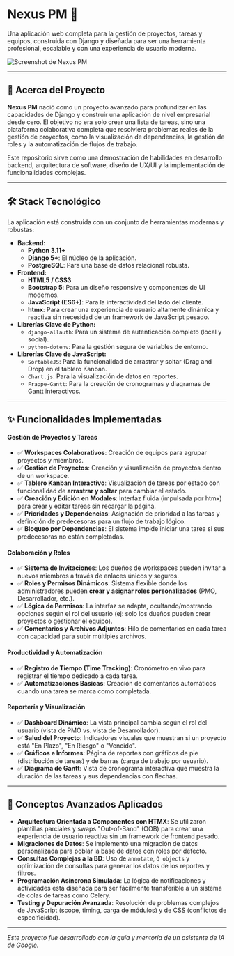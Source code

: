 # Nexus PM 📝

Una aplicación web completa para la gestión de proyectos, tareas y equipos, construida con Django y diseñada para ser una herramienta profesional, escalable y con una experiencia de usuario moderna.

![Screenshot de Nexus PM](https://i.imgur.com/3ddf1f.png)

---

## 🚀 Acerca del Proyecto

**Nexus PM** nació como un proyecto avanzado para profundizar en las capacidades de Django y construir una aplicación de nivel empresarial desde cero. El objetivo no era solo crear una lista de tareas, sino una plataforma colaborativa completa que resolviera problemas reales de la gestión de proyectos, como la visualización de dependencias, la gestión de roles y la automatización de flujos de trabajo.

Este repositorio sirve como una demostración de habilidades en desarrollo backend, arquitectura de software, diseño de UX/UI y la implementación de funcionalidades complejas.

---

## 🛠️ Stack Tecnológico

La aplicación está construida con un conjunto de herramientas modernas y robustas:

* **Backend:**
    * **Python 3.11+**
    * **Django 5+**: El núcleo de la aplicación.
    * **PostgreSQL**: Para una base de datos relacional robusta.
* **Frontend:**
    * **HTML5 / CSS3**
    * **Bootstrap 5**: Para un diseño responsive y componentes de UI modernos.
    * **JavaScript (ES6+)**: Para la interactividad del lado del cliente.
    * **htmx**: Para crear una experiencia de usuario altamente dinámica y reactiva sin necesidad de un framework de JavaScript pesado.
* **Librerías Clave de Python:**
    * `django-allauth`: Para un sistema de autenticación completo (local y social).
    * `python-dotenv`: Para la gestión segura de variables de entorno.
* **Librerías Clave de JavaScript:**
    * `SortableJS`: Para la funcionalidad de arrastrar y soltar (Drag and Drop) en el tablero Kanban.
    * `Chart.js`: Para la visualización de datos en reportes.
    * `Frappe-Gantt`: Para la creación de cronogramas y diagramas de Gantt interactivos.

---

## ✨ Funcionalidades Implementadas

#### Gestión de Proyectos y Tareas
* ✅ **Workspaces Colaborativos**: Creación de equipos para agrupar proyectos y miembros.
* ✅ **Gestión de Proyectos**: Creación y visualización de proyectos dentro de un workspace.
* ✅ **Tablero Kanban Interactivo**: Visualización de tareas por estado con funcionalidad de **arrastrar y soltar** para cambiar el estado.
* ✅ **Creación y Edición en Modales**: Interfaz fluida (impulsada por htmx) para crear y editar tareas sin recargar la página.
* ✅ **Prioridades y Dependencias**: Asignación de prioridad a las tareas y definición de predecesoras para un flujo de trabajo lógico.
* ✅ **Bloqueo por Dependencias**: El sistema impide iniciar una tarea si sus predecesoras no están completadas.

#### Colaboración y Roles
* ✅ **Sistema de Invitaciones**: Los dueños de workspaces pueden invitar a nuevos miembros a través de enlaces únicos y seguros.
* ✅ **Roles y Permisos Dinámicos**: Sistema flexible donde los administradores pueden **crear y asignar roles personalizados** (PMO, Desarrollador, etc.).
* ✅ **Lógica de Permisos**: La interfaz se adapta, ocultando/mostrando opciones según el rol del usuario (ej: solo los dueños pueden crear proyectos o gestionar el equipo).
* ✅ **Comentarios y Archivos Adjuntos**: Hilo de comentarios en cada tarea con capacidad para subir múltiples archivos.

#### Productividad y Automatización
* ✅ **Registro de Tiempo (Time Tracking)**: Cronómetro en vivo para registrar el tiempo dedicado a cada tarea.
* ✅ **Automatizaciones Básicas**: Creación de comentarios automáticos cuando una tarea se marca como completada.

#### Reportería y Visualización
* ✅ **Dashboard Dinámico**: La vista principal cambia según el rol del usuario (vista de PMO vs. vista de Desarrollador).
* ✅ **Salud del Proyecto**: Indicadores visuales que muestran si un proyecto está "En Plazo", "En Riesgo" o "Vencido".
* ✅ **Gráficos e Informes**: Página de reportes con gráficos de pie (distribución de tareas) y de barras (carga de trabajo por usuario).
* ✅ **Diagrama de Gantt**: Vista de cronograma interactiva que muestra la duración de las tareas y sus dependencias con flechas.

---

## 🧠 Conceptos Avanzados Aplicados

* **Arquitectura Orientada a Componentes con HTMX**: Se utilizaron plantillas parciales y swaps "Out-of-Band" (OOB) para crear una experiencia de usuario reactiva sin un framework de frontend pesado.
* **Migraciones de Datos**: Se implementó una migración de datos personalizada para poblar la base de datos con roles por defecto.
* **Consultas Complejas a la BD**: Uso de `annotate`, `Q objects` y optimización de consultas para generar los datos de los reportes y filtros.
* **Programación Asíncrona Simulada**: La lógica de notificaciones y actividades está diseñada para ser fácilmente transferible a un sistema de colas de tareas como Celery.
* **Testing y Depuración Avanzada**: Resolución de problemas complejos de JavaScript (scope, timing, carga de módulos) y de CSS (conflictos de especificidad).

---
*Este proyecto fue desarrollado con la guía y mentoría de un asistente de IA de Google.*